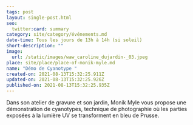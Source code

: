 ```yaml
---
tags: post
layout: single-post.html
seo:
  twitter:card: summary
category: site/category/événements.md
date-time: Tous les jours de 13h à 14h (si soleil)
short-description: ""
image:
  url: /static/images/waw_caroline_dujardin-_03.jpeg
place: site/place/place-of-monik-myle.md
name: "Démo de Cyanotype "
created-on: 2021-08-13T15:32:25.911Z
updated-on: 2021-08-13T15:32:25.926Z
published-on: 2021-08-13T15:32:25.935Z
---
```

Dans son atelier de gravure et son jardin, Monik Myle vous propose une démonstration de cyanotypes, technique de photographie où les parties exposées à la lumière UV se transforment en bleu de Prusse.